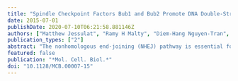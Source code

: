 ```yaml
---
title: "Spindle Checkpoint Factors Bub1 and Bub2 Promote DNA Double-Strand Break Repair by Nonhomologous End Joining."
date: 2015-07-01
publishDate: 2020-07-10T06:21:58.881146Z
authors: ["Matthew Jessulat", "Ramy H Malty", "Diem-Hang Nguyen-Tran", "Viktor Deineko", "Hiroyuki Aoki", "James Vlasblom", "Katayoun Omidi", "Ke Jin", "Zoran Minic", "Mohsen Hooshyar", "Daniel Burnside", "Bahram Samanfar", "Sadhna Phanse", "Tanya Freywald", "Bhanu Prasad", "Zhaolei Zhang", "Franco Vizeacoumar", "Nevan J Krogan", "Andrew Freywald", "Ashkan Golshani", "Mohan Babu"]
publication_types: ["2"]
abstract: "The nonhomologous end-joining (NHEJ) pathway is essential for the preservation of genome integrity, as it efficiently repairs DNA double-strand breaks (DSBs). Previous biochemical and genetic investigations have indicated that, despite the importance of this pathway, the entire complement of genes regulating NHEJ remains unknown. To address this, we employed a plasmid-based NHEJ DNA repair screen in budding yeast (Saccharomyces cerevisiae) using 369 putative nonessential DNA repair-related components as queries. Among the newly identified genes associated with NHEJ deficiency upon disruption are two spindle assembly checkpoint kinases, Bub1 and Bub2. Both observation of resulting phenotypes and chromatin immunoprecipitation demonstrated that Bub1 and -2, either alone or in combination with cell cycle regulators, are recruited near the DSB, where phosphorylated Rad53 or H2A accumulates. Large-scale proteomic analysis of Bub kinases phosphorylated in response to DNA damage identified previously unknown kinase substrates on Tel1 S/T-Q sites. Moreover, Bub1 NHEJ function appears to be conserved in mammalian cells. 53BP1, which influences DSB repair by NHEJ, colocalizes with human BUB1 and is recruited to the break sites. Thus, while Bub is not a core component of NHEJ machinery, our data support its dual role in mitotic exit and promotion of NHEJ repair in yeast and mammals."
featured: false
publication: "*Mol. Cell. Biol.*"
doi: "10.1128/MCB.00007-15"
---
```


